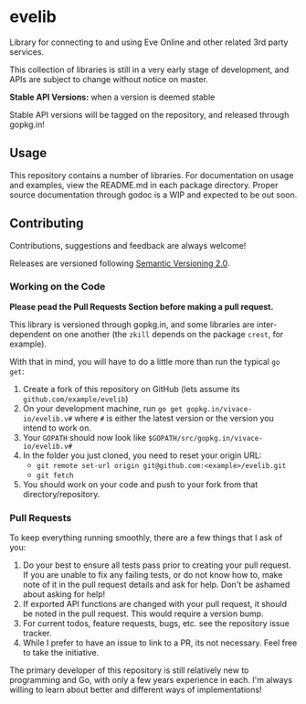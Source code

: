 # evelib

Library for connecting to and using Eve Online and other related 3rd party services.

This collection of libraries is still in a very early stage of development, and APIs are subject to change without notice on master.

**Stable API Versions:** when a version is deemed stable

Stable API versions will be tagged on the repository, and released through gopkg.in!

## Usage

This repository contains a number of libraries. For documentation on usage and examples, view the README.md in each package directory. Proper source documentation through godoc is a WIP and expected to be out soon.

## Contributing

Contributions, suggestions and feedback are always welcome!

Releases are versioned following [Semantic Versioning 2.0](http://semver.org/spec/v2.0.0.html).

### Working on the Code

**Please pead the Pull Requests Section before making a pull request.**

This library is versioned through gopkg.in, and some libraries are inter-dependent on one another (the `zkill` depends on the package `crest`, for example).

With that in mind, you will have to do a little more than run the typical `go get`:

 1. Create a fork of this repository on GitHub (lets assume its `github.com/example/evelib`)
 2. On your development machine, run `go get gopkg.in/vivace-io/evelib.v#` where `#` is either the latest version or the version you intend to work on.
 3. Your `GOPATH` should now look like `$GOPATH/src/gopkg.in/vivace-io/evelib.v#`
 4. In the folder you just cloned, you need to reset your origin URL:
    - `git remote set-url origin git@github.com:<example>/evelib.git`
    - `git fetch`
 5. You should work on your code and push to your fork from that directory/repository.

### Pull Requests
To keep everything running smoothly, there are a few things that I ask of you:

 1. Do your best to ensure all tests pass prior to creating your pull request. If you are unable to fix any failing tests, or do not know how to, make note of it in the pull request details and ask for help. Don't be ashamed about asking for help!
 2. If exported API functions are changed with your pull request, it should be noted in the pull request. This would require a version bump.
 3. For current todos, feature requests, bugs, etc. see the repository issue tracker.
 4. While I prefer to have an issue to link to a PR, its not necessary. Feel free to take the initiative.

The primary developer of this repository is still relatively new to programming and Go, with only a few years experience in each. I'm always willing to learn about better and different ways of implementations!
